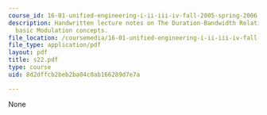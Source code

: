 ```yaml
---
course_id: 16-01-unified-engineering-i-ii-iii-iv-fall-2005-spring-2006
description: Handwritten lecture notes on The Duration-Bandwidth Relations involving
  basic Modulation concepts.
file_location: /coursemedia/16-01-unified-engineering-i-ii-iii-iv-fall-2005-spring-2006/8d2dffcb2beb2ba04c0ab166289d7e7a_s22.pdf
file_type: application/pdf
layout: pdf
title: s22.pdf
type: course
uid: 8d2dffcb2beb2ba04c0ab166289d7e7a

---
```

None